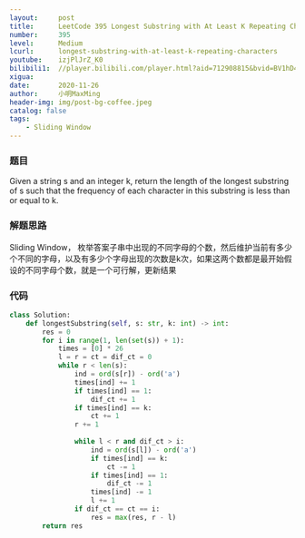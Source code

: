 ```yaml
---
layout:     post
title:      LeetCode 395 Longest Substring with At Least K Repeating Characters (Python)
number:     395
level:      Medium
lcurl:      longest-substring-with-at-least-k-repeating-characters
youtube:    izjPlJrZ_K0
bilibili1:  //player.bilibili.com/player.html?aid=712908815&bvid=BV1hD4y1X7rq&cid=259970933&page=1
xigua:      
date:       2020-11-26
author:     小明MaxMing
header-img: img/post-bg-coffee.jpeg
catalog: false
tags:
    - Sliding Window
---
```


### 题目

Given a string s and an integer k, return the length of the longest substring of s such that the frequency of each character in this substring is less than or equal to k.

### 解题思路

Sliding Window， 枚举答案子串中出现的不同字母的个数，然后维护当前有多少个不同的字母，以及有多少个字母出现的次数是k次，如果这两个数都是最开始假设的不同字母个数，就是一个可行解，更新结果

### 代码
```python
class Solution:
    def longestSubstring(self, s: str, k: int) -> int:
        res = 0
        for i in range(1, len(set(s)) + 1):
            times = [0] * 26
            l = r = ct = dif_ct = 0
            while r < len(s):
                ind = ord(s[r]) - ord('a')
                times[ind] += 1
                if times[ind] == 1:
                    dif_ct += 1
                if times[ind] == k:
                    ct += 1
                r += 1
                
                while l < r and dif_ct > i:
                    ind = ord(s[l]) - ord('a')
                    if times[ind] == k:
                        ct -= 1
                    if times[ind] == 1:
                        dif_ct -= 1
                    times[ind] -= 1
                    l += 1
                if dif_ct == ct == i:
                    res = max(res, r - l)
        return res
```
